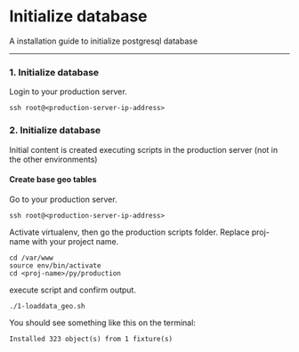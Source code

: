 # Initialize database

A installation guide to initialize postgresql database

----------

### 1. Initialize database
Login to your production server.
  ```
  ssh root@<production-server-ip-address>
  ``` 

### 2. Initialize database
Initial content is created executing scripts in the production server (not in the other environments)

#### Create base geo tables
Go to your production server.
  ```
  ssh root@<production-server-ip-address>
  ``` 
Activate virtualenv, then go the production scripts folder.
Replace proj-name with your project name.
  ```
  cd /var/www
  source env/bin/activate
  cd <proj-name>/py/production
  ```
execute script and confirm output.
  ```
  ./1-loaddata_geo.sh
  ```
  You should see something like this on the terminal:
  ```
  Installed 323 object(s) from 1 fixture(s)
  ```

